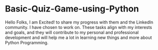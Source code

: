 # Basic-Quiz-Game-using-Python
Hello Folks,  I am Excited! to share my progress with them and the LinkedIn community. I have chosen to work on. These tasks align with my interests and goals, and they will contribute to my personal and professional development and will help me a lot in learning new things and more about Python Programming.  
